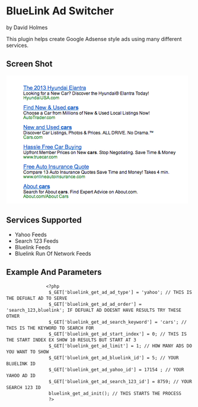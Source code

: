 BlueLink Ad Switcher
==============
by David Holmes<br/>

This plugin helps create Google Adsense style ads using many different services.
<h2>Screen Shot</h2>
<img src="example.png">
<h2>Services Supported</h2>
<ul>
     <li>Yahoo Feeds</li>
     <li>Search 123 Feeds</li>
     <li>Bluelink Feeds</li>
     <li>Bluelink Run Of Network Feeds</li>
</ul>
<h2>Example And Parameters</h2>
     
                   <?php 
                    $_GET['bluelink_get_ad_ad_type'] = 'yahoo'; // THIS IS THE DEFUALT AD TO SERVE
                    $_GET['bluelink_get_ad_ad_order'] = 'search_123,bluelink'; IF DEFUALT AD DOESNT HAVE RESULTS TRY THESE OTHER 
                    $_GET['bluelink_get_ad_search_keyword'] = 'cars'; // THIS IS THE KEYWORD TO SEARCH FOR 
                    $_GET['bluelink_get_ad_start_index'] = 0; // THIS IS THE START INDEX EX SHOW 10 RESULTS BUT START AT 3
                    $_GET['bluelink_get_ad_limit'] = 1; // HOW MANY ADS DO YOU WANT TO SHOW 
                    $_GET['bluelink_get_ad_bluelink_id'] = 5; // YOUR BLUELINK ID 
                    $_GET['bluelink_get_ad_yahoo_id'] = 17154 ; // YOUR YAHOO AD ID 
                    $_GET['bluelink_get_ad_search_123_id'] = 8759; // YOUR SEARCH 123 ID 
                    bluelink_get_ad_init(); // THIS STARTS THE PROCESS 
                    ?>

